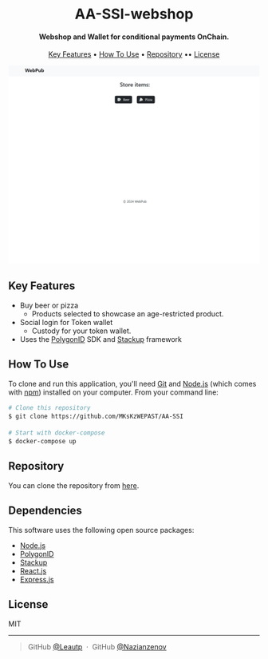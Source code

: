 <h1 align="center">
  <br>
  AA-SSI-webshop
  <br>
</h1>

<h4 align="center">Webshop and Wallet for conditional payments OnChain.</h4>

<p align="center">
  <a href="#key-features">Key Features</a> •
  <a href="#how-to-use">How To Use</a> •
  <a href="#repository">Repository</a> ••
  <a href="#license">License</a>
</p>

![preview](https://github.com/MKsKzWEPAST/AA-SSI/blob/be32e86a94a943140f0b864002d6135592dc9881/preview.gif)

## Key Features

* Buy beer or pizza
    - Products selected to showcase an age-restricted product.
* Social login for Token wallet
    - Custody for your token wallet.
* Uses the <a href="https://github.com/0xPolygonID/polygonid-flutter-sdk">PolygonID</a> SDK and <a href="https://www.stackup.sh/">Stackup</a> framework

## How To Use

To clone and run this application, you'll need [Git](https://git-scm.com) and [Node.js](https://nodejs.org/en/download/) (which comes with [npm](http://npmjs.com)) installed on your computer. From your command line:

```bash
# Clone this repository
$ git clone https://github.com/MKsKzWEPAST/AA-SSI

# Start with docker-compose
$ docker-compose up
```

## Repository

You can clone the repository from [here](https://github.com/MKsKzWEPAST/AA-SSI).

## Dependencies

This software uses the following open source packages:

- [Node.js](https://nodejs.org/)
- [PolygonID](https://github.com/chjj/marked)
- [Stackup](http://showdownjs.github.io/showdown/)
- [React.js](https://react.dev/)
- [Express.js](https://expressjs.com/)

## License

MIT

---

> GitHub [@Leautp](https://github.com/Leautp) &nbsp;&middot;&nbsp;
> GitHub [@Nazianzenov](https://github.com/Nazianzenov)


